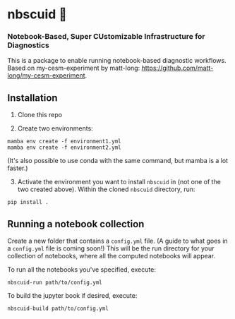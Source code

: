 # nbscuid 🦑

### Notebook-Based, Super CUstomizable Infrastructure for Diagnostics

This is a package to enable running notebook-based diagnostic workflows. Based on my-cesm-experiment by matt-long: https://github.com/matt-long/my-cesm-experiment. 

## Installation

1. Clone this repo

2. Create two environments:
```
mamba env create -f environment1.yml
mamba env create -f environment2.yml
```

(It's also possible to use conda with the same command, but mamba is a lot faster.)

3. Activate the environment you want to install `nbscuid` in (not one of the two created above). Within the cloned `nbscuid` directory, run:
```
pip install .
```


## Running a notebook collection

Create a new folder that contains a `config.yml` file. (A guide to what goes in a `config.yml` file is coming soon!) This will be the run directory for your collection of notebooks, where all the computed notebooks will appear.

To run all the notebooks you've specified, execute:

```
nbscuid-run path/to/config.yml
```


To build the jupyter book if desired, execute:

```
nbscuid-build path/to/config.yml
```


